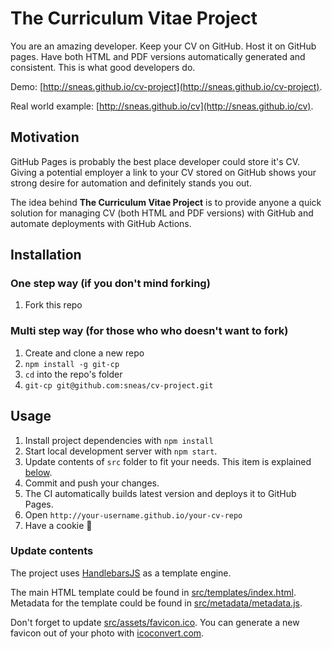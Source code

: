# The Curriculum Vitae Project

You are an amazing developer. Keep your CV on GitHub. Host it on GitHub pages. Have both HTML and PDF versions automatically generated and consistent. This is what good developers do.

Demo: [http://sneas.github.io/cv-project](http://sneas.github.io/cv-project).

Real world example: [http://sneas.github.io/cv](http://sneas.github.io/cv).

## Motivation

GitHub Pages is probably the best place developer could store it's CV. Giving a potential employer a link to your CV stored on GitHub shows your strong desire for automation and definitely stands you out.

The idea behind **The Curriculum Vitae Project** is to provide anyone a quick solution for managing CV (both HTML and PDF versions) with GitHub and automate deployments with GitHub Actions.

## Installation

### One step way (if you don't mind forking)

1. Fork this repo

### Multi step way (for those who who doesn't want to fork)

1. Create and clone a new repo
1. `npm install -g git-cp`
1. `cd` into the repo's folder
1. `git-cp git@github.com:sneas/cv-project.git` 

## Usage

1. Install project dependencies with `npm install`
1. Start local development server with `npm start`.
1. Update contents of `src` folder to fit your needs. This item is explained [below](#update-contents).
1. Commit and push your changes.
1. The CI automatically builds latest version and deploys it to GitHub Pages.
1. Open `http://your-username.github.io/your-cv-repo`
1. Have a cookie 🍪

### Update contents

The project uses [HandlebarsJS](https://github.com/wycats/handlebars.js/) as a template engine.

The main HTML template could be found in [src/templates/index.html](src/templates/index.html). Metadata for the template could be found in [src/metadata/metadata.js](src/metadata/metadata.js).

Don't forget to update [src/assets/favicon.ico](src/assets/favicon.ico). You can generate a new favicon out of your photo with [icoconvert.com](http://icoconvert.com/).
